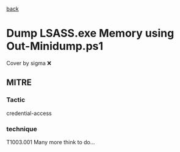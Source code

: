 [back](../index.md)
# Dump LSASS.exe Memory using Out-Minidump.ps1
Cover by sigma :x: 
## MITRE
### Tactic
credential-access
### technique
T1003.001
Many more think to do...